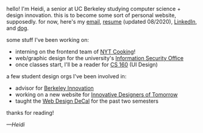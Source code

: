 hello! I'm Heidi, a senior at UC Berkeley studying computer science + design innovation. this is to become some sort of personal website, supposedly. for now, here's my [email](mailto:heidid@berkeley.edu), [resume](https://www.dropbox.com/s/px71vfig3pfmq31/HeidiDong_resume2020.pdf?dl=0) (updated 08/2020), [LinkedIn](https://www.linkedin.com/in/heididong/), and [dog](https://www.instagram.com/enhdlessfluff/).


some stuff I've been working on:
- interning on the frontend team of [NYT Cooking](https://cooking.nytimes.com/)!
- web/graphic design for the university's [Information Security Office](https://security.berkeley.edu/)
- once classes start, I'll be a reader for [CS 160](http://teaching.paulos.net/cs160_FL2020/) (UI Design)


a few student design orgs I've been involved in:
- advisor for [Berkeley Innovation](https://www.berkeleyinnovation.org/)
- working on a new website for [Innovative Designers of Tomorrow](http://idot-club.org/)
- taught the [Web Design DeCal](https://wdd.io/) for the past two semesters

thanks for reading!

_—Heidi_
